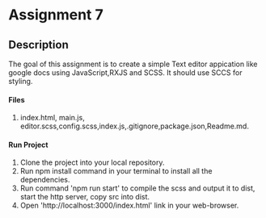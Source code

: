 # Assignment 7
## Description
The goal of this assignment is to create a simple Text editor appication like google docs using JavaScript,RXJS and SCSS. It should use SCCS for styling. 
#### Files
1. index.html, main.js, editor.scss,config.scss,index.js,.gitignore,package.json,Readme.md.
#### Run Project
1. Clone the project into your local repository.
2. Run npm install command in your terminal to install all the dependencies.
3. Run command 'npm run start' to compile the scss and output it to dist, start the http server, copy src into dist.
4. Open 'http://localhost:3000/index.html' link in your web-browser.